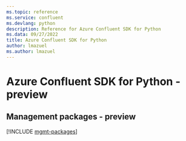 ```yaml
---
ms.topic: reference
ms.service: confluent
ms.devlang: python
description: Reference for Azure Confluent SDK for Python
ms.data: 09/27/2022
title: Azure Confluent SDK for Python
author: lmazuel
ms.author: lmazuel
---
```

# Azure Confluent SDK for Python - preview

## Management packages - preview
[!INCLUDE [mgmt-packages](confluent-mgmt-index.md)]